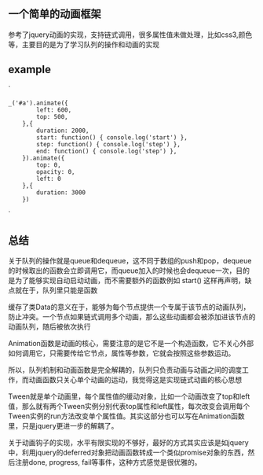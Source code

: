 ## 一个简单的动画框架

参考了jquery动画的实现，支持链式调用，很多属性值未做处理，比如css3,颜色等，主要目的是为了学习队列的操作和动画的实现

## example
`

	_('#a').animate({
			left: 600,
			top: 500,
		},{
			duration: 2000,
			start: function() { console.log('start') },
			step: function() { console.log('step') },
			end: function() { console.log('step') },
		}).animate({
			top: 0,
			opacity: 0,
			left: 0
		},{
			duration: 3000
		})

`

## 总结

关于队列的操作就是queue和dequeue，这不同于数组的push和pop，dequeue的时候取出的函数会立即调用它，而queue加入的时候也会dequeue一次，目的是为了能够实现自动启动动画，而不需要额外的函数例如 start() 这样再声明，缺点就在于，队列里只能是函数

缓存了类Data的意义在于，能够为每个节点提供一个专属于该节点的动画队列，防止冲突。一个节点如果链式调用多个动画，那么这些动画都会被添加进该节点的动画队列，随后被依次执行

Animation函数是动画的核心，需要注意的是它不是一个构造函数，它不关心外部如何调用它，只需要传给它节点，属性等参数，它就会按照这些参数运动。

所以，队列机制和动画函数是完全解耦的，队列只负责动画与动画之间的调度工作，而动画函数只关心单个动画的运动，我觉得这是实现链式动画的核心思想

Tween就是单个动画里，每个属性值的缓动对象，比如一个动画改变了top和left值，那么就有两个Tween实例分别代表top属性和left属性，每次改变会调用每个Tween实例的run方法改变单个属性值。其实这部分也可以写在Animation函数里，只是jquery更进一步的解耦了。

关于动画钩子的实现，水平有限实现的不够好，最好的方式其实应该是如jquery中，利用jquery的deferred对象把动画函数转成一个类似promise对象的东西，然后注册done, progress, fail等事件，这种方式感觉是很优雅的。


